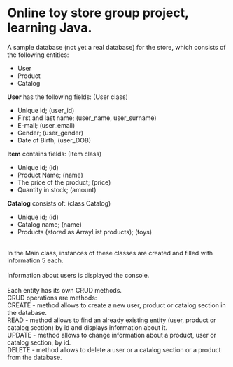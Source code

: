 # Online toy store group project, learning Java.
A sample database (not yet a real database) for the store, which consists of the following entities: <br>
- User <br>
- Product <br>
- Catalog <br>

<b>User</b> has the following fields: (User class) <br>
- Unique id; (user_id) <br>
- First and last name; (user_name, user_surname) <br>
- E-mail; (user_email) <br>
- Gender; (user_gender) <br>
- Date of Birth; (user_DOB) <br>

<b>Item</b> contains fields: (Item class)<br>
- Unique id; (id) <br>
- Product Name; (name) <br>
- The price of the product; (price) <br>
- Quantity in stock; (amount) <br>

<b>Catalog</b> consists of: (class Catalog) <br>
- Unique id; (id) <br>
- Catalog name; (name) <br>
- Products (stored as ArrayList<Product> products); (toys) <br>
<br>
In the Main class, instances of these classes are created and filled with information 5 each. <br>
<br>
Information about users is displayed the console. <br>
<br>
Each entity has its own CRUD methods. <br>
CRUD operations are methods: <br>
CREATE - method allows to create a new user, product or catalog section in the database. <br>
READ - method allows to find an already existing entity (user, product or catalog section) by id and displays information about it. <br>
UPDATE - method allows to change information about a product, user or catalog section, by id. <br>
DELETE - method allows to delete a user or a catalog section or a product from the database. <br>
<br>
